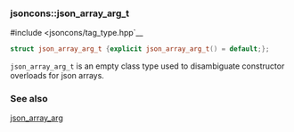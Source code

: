 ### jsoncons::json_array_arg_t 

#include <jsoncons/tag_type.hpp`__

```c++
struct json_array_arg_t {explicit json_array_arg_t() = default;};
```

`json_array_arg_t` is an empty class type used to disambiguate constructor overloads for json arrays.

### See also

[json_array_arg](json_array_arg.md)

